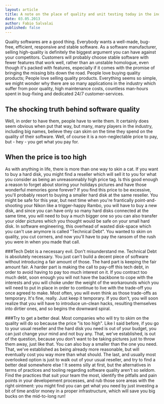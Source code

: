 ```yaml
---
layout: article
title: A note on the place of quality and unit testing today in the industry
date: 03.05.2013
author: Fabio Salvalai
published: false
---
```

Quality softwares are a good thing.
Everybody wants a well-made, bug-free, efficient, responsive and stable software. As a software manufacturer, selling high-quality is definitely the biggest argument you can have against your competitors. Customers will probably choose stable software with fewer features that work well, rather than an unstable homologue, even though it's packed with features, especially if it comes with the promise of bringing the missing bits down the road. People love buying quality products; People love selling quality products. Everything seems so simple, we might wonder why there are so many applications in the industry which suffer from poor quality, high maintenance costs, countless man-hours spent in bug-fixing and dedicated 24/7 customer-services.

## The shocking truth behind software quality
Well, in order to have them, people have to write them. It certainly does seem obvious when put that way, but many, many players in the industry, including big names, believe they can skim on the time they spend on the quality of their software. Well, of course it is a non-neglectable price to pay, but - hey - you get what you pay for.

## When the price is too high
As with anything in life, there is more than one way to skin a cat. If you want to buy a hard disk, you might find a reseller which will sell it to you for what you consider as being an unreasonnably high price tag. Is this good enough a reason to forget about storing your holidays pictures and have those wonderful memories gone forever? If you find this price to be excessive, you'll probably resort to buying a smaller hard disk at the same reseller. You might be safe for this year, but next time when you're frantically point-and-shooting your Nikon like a trigger-happy Rambo, you will have to buy a new disk, and since you can have only so many hard disks connected at the same time, you will need to buy a much bigger one so you can also transfer your older pictures which you thought would be safe on your small hard disk.
In software engineering, this overhead of wasted disk-space which you can't use anymore is called "Technical Debt". You wanted to skim on quality, you cut corners, and now you'll have to pay the ransom of the rush you were in when you made that call.

###Tech Debt is a necessary evil.
Don't misunderstand me. Technical Debt is absolutely necessary. You just can't build a decent piece of software without introducing a fair amount of those. The hard part is keeping the fair amount fair. A harder part is making the call to pay-off this tech debt, in order to avoid having to pay too much interest on it. If you contract too much debt, soon enough you will not have the backbone to cope with the interests and you will choke under the weight of the workarounds which you will need to put in place in order to continue to live with the trade-off you once agreed to make. Most often, you will even think as those trade-offs as temporary. It's fine, really. Just keep it temporary. If you don't, you will soon realize that you will have to introduce un-clean hacks, resulting themselves into dirtier ones, and so begins the downward spiral.

###Try to get a better deal.
Most companies who will try to skim on the quality will do so because the price "is too high". Like I said before, if you go to your usual reseller and the hard disk you need is out of your budget, you can just change your mind and not buy any. That, we've established, is out of the question, because you don't want to be taking pictures just to throw them away, just like that. You can also buy a smaller than the one you need. That, we've established as being already more reasonable, but will eventually cost you way more than what should. The last, and usually most overlooked option is just to walk out of your usual reseller, and try to find a better deal somewhere else !
It seems silly at first, but the alternatives in terms of practices and tooling regarding software quality aren't so seldom. Find the practices that suit your team the most, identify the pitfalls and pain points in your developement processes, and rub those sore areas with the right ointment: you might find you can get what you need by just investing a bit of time and/or money in a proper infrastructure, which will save you big bucks on the mid-to-long run!